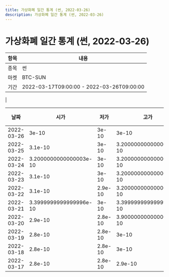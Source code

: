 ```yaml
---
title: 가상화폐 일간 통계 (썬, 2022-03-26)
description: 가상화폐 일간 통계 (썬, 2022-03-26)
---
```


가상화폐 일간 통계 (썬, 2022-03-26)
===

|항목|내용|
|--|--|
|종목|썬|
|마켓|BTC-SUN|\i|종류|일 단위 캔들|
|기간|2022-03-17T09:00:00 - 2022-03-26T09:00:00
|

|날짜|시가|저가|고가|종가|비고|
|--|--|--|--|--|--|
|2022-03-26|3e-10|3e-10|3e-10|3e-10|    |
|2022-03-25|3.1e-10|3e-10|3.2000000000000003e-10|3e-10|    |
|2022-03-24|3.2000000000000003e-10|3e-10|3.2000000000000003e-10|3.1e-10|    |
|2022-03-23|3.1e-10|3e-10|3.2000000000000003e-10|3.1e-10|    |
|2022-03-22|3.1e-10|2.9e-10|3.2000000000000003e-10|3.1e-10|    |
|2022-03-21|3.3999999999999996e-10|3e-10|3.3999999999999996e-10|3.1e-10|    |
|2022-03-20|2.9e-10|2.8e-10|3.9000000000000005e-10|3.3999999999999996e-10|    |
|2022-03-19|2.8e-10|2.8e-10|3e-10|2.8e-10|    |
|2022-03-18|2.8e-10|2.8e-10|3e-10|2.8e-10|    |
|2022-03-17|2.8e-10|2.8e-10|2.9e-10|2.9e-10|    |
